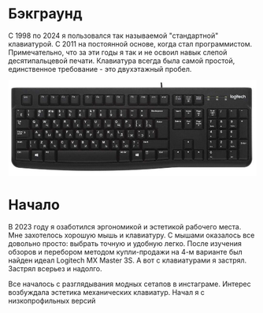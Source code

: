 # Бэкграунд

С 1998 по 2024 я пользовался так называемой "стандартной" клавиатурой.
С 2011 на постоянной основе, когда стал программистом.
Примечательно, что за эти годы я так и не освоил навык слепой десятипальцевой печати.
Клавиатура всегда была самой простой, единственное требование - это двухэтажный пробел.

![default_kbd](./docs/imgs/default_kbd.jpg)

# Начало

В 2023 году я озаботился эргономикой и эстетикой рабочего места. Мне захотелось хорошую мышь и клавиатуру. С мышами оказалось все довольно просто: выбрать точную и удобную легко. После изучения обзоров и перебором методом купли-продажи на 4-м варианте был найден идеал Logitech MX Master 3S. А вот с клавиатурами я застрял. Застрял всерьез и надолго.

Все началось с разглядывания модных сетапов в инстаграме. Интерес возбуждала эстетика механических клавиатур. Начал я с низкопрофильных версий